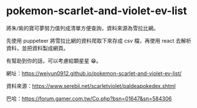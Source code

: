 # pokemon-scarlet-and-violet-ev-list

將朱/紫的寶可夢努力值列成清單方便查詢，資料來源為雪拉比網。

先使用 puppeteer 將雪拉比網的資料爬取下來存成 csv 檔，再使用 react 去解析資料，並把資料製成網頁。

有幫助到你的話，可以考慮給顆星星 😁。

網址：https://weiyun0912.github.io/pokemon-scarlet-and-violet-ev-list/

資料來源：https://www.serebii.net/scarletviolet/paldeapokedex.shtml

巴哈：https://forum.gamer.com.tw/Co.php?bsn=01647&sn=584306
